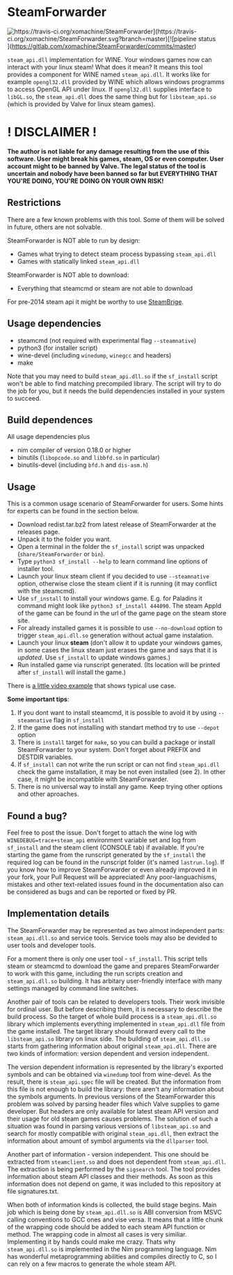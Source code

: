 # SteamForwarder
![https://travis-ci.org/xomachine/SteamForwarder](https://travis-ci.org/xomachine/SteamForwarder.svg?branch=master)[![pipeline status](https://gitlab.com/xomachine/SteamForwarder/badges/master/pipeline.svg)](https://gitlab.com/xomachine/SteamForwarder/commits/master)

`steam_api.dll` implementation for WINE. Your windows games now can interact with your linux steam! What does it mean? It means this tool provides a component for WINE named `steam_api.dll`. It works like for example `opengl32.dll` provided by WINE which allows windows programms to access OpenGL API under linux. If `opengl32.dll` supplies interface to `libGL.so`, the `steam_api.dll` does the same thing but for `libsteam_api.so` (which is provided by Valve for linux steam games).

# ! DISCLAIMER !
**The author is not liable for any damage resulting from the use of this software. User might break his games, steam, OS or even computer. User account might to be banned by Valve. The legal status of the tool is uncertain and nobody have been banned so far but EVERYTHING THAT YOU'RE DOING, YOU'RE DOING ON YOUR OWN RISK!**

## Restrictions
There are a few known problems with this tool. Some of them will be solved in future, others are not solvable.

SteamForwarder is NOT able to run by design:

* Games what trying to detect steam process bypassing `steam_api.dll`
* Games with statically linked `steam_api.dll`

SteamForwarder is NOT able to download:

* Everything that steamcmd or steam are not able to download

For pre-2014 steam api it might be worthy to use
[SteamBrige](https://github.com/sirnuke/steambridge).

## Usage dependencies
* steamcmd (not required with experimental flag `--steamnative`)
* python3 (for installer script)
* wine-devel (including `winedump`, `winegcc` and headers)
* make

Note that you may need to build `steam_api.dll.so` if the `sf_install` script
won't be able to find matching precompiled library. The script will try to do
the job for you, but it needs the build dependencies installed in your system to
succeed.

## Build dependences
All usage dependencies plus

* nim compiler of version 0.18.0 or higher
* binutils (`libopcode.so` and `libbfd.so` in particular)
* binutils-devel (including `bfd.h` and `dis-asm.h`)

## Usage

This is a common usage scenario of SteamForwarder for users.
Some hints for experts can be found in the section below.

* Download redist.tar.bz2 from latest release of SteamForwarder at the releases page.
* Unpack it to the folder you want.
* Open a terminal in the folder the `sf_install` script was unpacked (`share/SteamForwarder` or `bin`).
* Type `python3 sf_install --help` to learn command line options of installer tool.
* Launch your linux steam client if you decided to use `--steamnative` option, otherwise close the steam client if it is running (it may conflict with the steamcmd).
* Use `sf_install` to install your windows game. E.g. for Paladins it command might look like `python3 sf_install 444090`. The steam AppId of the game can be found in the url of the game page on the steam store site.
* For already installed games it is possible to use `--no-download` option to trigger `steam_api.dll.so` generation without actual game instalation.
* Launch your linux **steam** (don't allow it to update your windows games, in some cases the linux steam just erases the game and says that it is *updated*. Use `sf_install` to update windows games.)
* Run installed game via runscript generated. (Its location will be printed after `sf_install` will install the game.)

There is [a little video example](https://youtu.be/JDpusySP92s) that shows
typical use case.

**Some important tips**:
1. If you dont want to install steamcmd, it is possible to avoid it by using `--steamnative` flag in `sf_install`
2. If the game does not installing with standart method try to use `--depot` option
3. There is `install` target for `make`, so you can build a package or install SteamForwarder to your system. Don't forget about PREFIX and DESTDIR variables.
4. If `sf_install` can not write the run script or can not find `steam_api.dll` check the game installation, it may be not even installed (see 2). In other case, it might be incompatible with SteamForwarder.
5. There is no universal way to install any game. Keep trying other options and other aproaches.

## Found a bug?
Feel free to post the issue. Don't forget to attach the wine log with `WINEDEBUG=trace+steam_api` environment variable set and log from `sf_install` and the steam client (CONSOLE tab) if available.
If you're starting the game from the runscript generated by the `sf_install` the required log can be found in the
runscript folder (it's named `lastrun.log`).
If you know how to improve SteamForwarder or even already improved it in your fork, your Pull Request will be appreciated!
Any poor-languachisms, mistakes and other text-related issues found in the documentation also can be considered as bugs and can be reported or fixed by PR.

## Implementation details
The SteamForwarder may be represented as two almost independent parts:
`steam_api.dll.so` and service tools. Service tools may also be
devided to user tools and developer tools.

For a moment there is only one user tool - `sf_install`. This script
tells steam or steamcmd to download the game and prepares SteamForwarder to work
with this game, including the run scripts creation and `steam_api.dll.so` building.
It has arbitary user-friendly interface with many settings managed by command
line switches.

Another pair of tools can be related to developers tools. Their work invisible
for ordinal user. But before describing them, it is necessary to describe the
build process. So the target of whole build process is a `steam_api.dll.so`
library which implements everything implemented in `steam_api.dll` file from
the game installed. The target library should forward every call to the
`libsteam_api.so` library on linux side. The building of `steam_api.dll.so`
starts from gathering information about original `steam_api.dll`. There are
two kinds of information: version dependent and version independent.

The version dependent information is represented by the library's exported
symbols and can be obtained via `winedump` tool from wine-devel.
As the result, there is `steam_api.spec` file will be created. But the
information from this file is not enough to build the library: there aren't
any information about the symbols arguments. In previous versions of
the SteamForwarder this problem was solved by parsing header files which
Valve supplies to game developer. But headers are only available for latest
steam API version and their usage for old steam games causes problems.
The solution of such a situation was found in parsing various versions
of `libsteam_api.so` and search for mostly compatible with original
`steam_api.dll`, then extract the information about amount of symbol arguments
via the `dllparser` tool.

Another part of information - version independent. This one should be extracted
from `steamclient.so` and does not dependent from `steam_api.dll`.
The extraction is
being performed by the `sigsearch` tool. The tool provides information about
steam API classes and their methods. As soon as this information does not
depend on game, it was included to this repository at file signatures.txt.

When both of information kinds is collected, the build stage begins.
Main job which is being done by `steam_api.dll.so` is
ABI conversion from MSVC calling conventions to GCC ones and vise versa.
It means that a little chunk of the wrapping code should be added to
each steam API function or method. The wrapping code in almost all cases
is very similiar. Implementing it by hands could make me crazy.
Thats why `steam_api.dll.so` is implemented in the Nim programming language.
Nim has wonderful metaprogramming abilities and compiles directly to C,
so I can rely on a few macros to generate the whole steam API.

